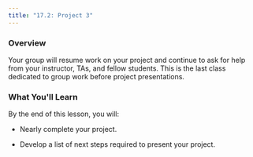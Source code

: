 ```yaml
---
title: "17.2: Project 3"
---
```

<img style="display: none;" src="https://static.bc-edx.com/data/dl-1-1/m17/lms/img/banner.jpg" alt="lesson banner" />

### Overview

Your group will resume work on your project and continue to ask for help from your instructor, TAs, and fellow students. This is the last class dedicated to group work before project presentations.

### What You'll Learn

By the end of this lesson, you will:

* Nearly complete your project.

* Develop a list of next steps required to present your project.

